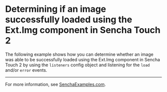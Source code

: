 # Determining if an image successfully loaded using the Ext.Img component in Sencha Touch 2 #

The following example shows how you can determine whether an image was able to be successfully loaded using the Ext.Img component in Sencha Touch 2 by using the `listeners` config object and listening for the `load` and/or `error` events.

---

For more information, see [SenchaExamples.com]().